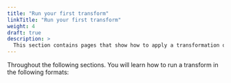 ```yaml
---
title: "Run your first transform"
linkTitle: "Run your first transform"
weight: 4
draft: true
description: >
  This section contains pages that show how to apply a transformation on your Score Specification file.
---
```


Throughout the following sections. You will learn how to run a transform in the following formats:

<!--

```yaml
name: backend

container:
  image: registry.humanitec.io/humanitec-demo/paws-demo-backend
  variables:
    PORT: "8080"
    DEBUG: "false"
    CONNECTION_STRING: postgresql://${resources.database.username}:${resources.database.password}@${resources.database.host}:${resources.database.port}/${resources.database.name}

resources:
  database:
    type: postgres
    properties:
      host:
        required: true
        default: localhost
      port:
        required: true
        default: 5432
      name:
        required: true
      username:
        secret: true
        required: false
      password:
        secret: true
        required: false
```

-->

